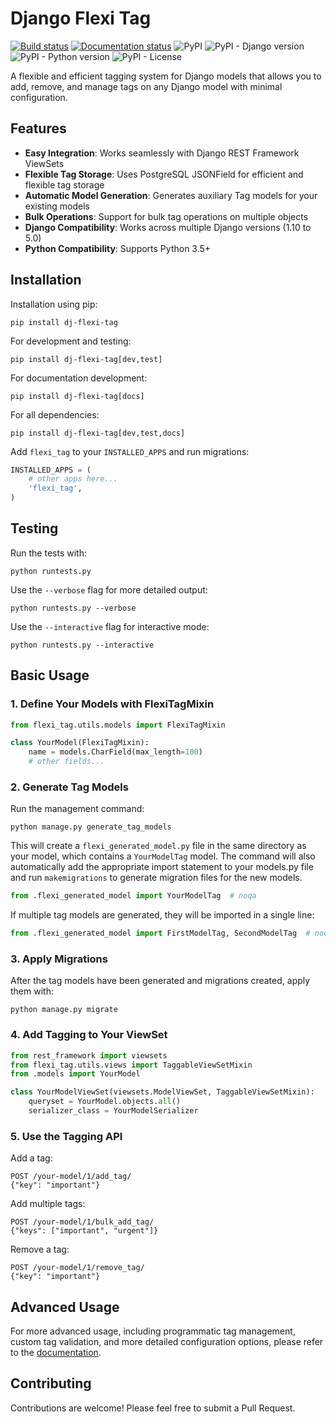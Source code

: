 # Django Flexi Tag

[![Build status](https://img.shields.io/bitbucket/pipelines/akinonteam/dj-flexi-tag)](https://bitbucket.org/akinonteam/dj-flexi-tag/addon/pipelines/home)
[![Documentation status](https://readthedocs.org/projects/dj-flexi-tag/badge/?version=latest)](https://dj-flexi-tag.readthedocs.io/en/latest/?badge=latest)
![PyPI](https://img.shields.io/pypi/v/dj-flexi-tag)
![PyPI - Django version](https://img.shields.io/pypi/djversions/dj-flexi-tag)
![PyPI - Python version](https://img.shields.io/pypi/pyversions/dj-flexi-tag)
![PyPI - License](https://img.shields.io/badge/License-MIT-green.svg)

A flexible and efficient tagging system for Django models that allows you to add, remove, and manage tags on any Django model with minimal configuration.

## Features

- **Easy Integration**: Works seamlessly with Django REST Framework ViewSets
- **Flexible Tag Storage**: Uses PostgreSQL JSONField for efficient and flexible tag storage
- **Automatic Model Generation**: Generates auxiliary Tag models for your existing models
- **Bulk Operations**: Support for bulk tag operations on multiple objects
- **Django Compatibility**: Works across multiple Django versions (1.10 to 5.0)
- **Python Compatibility**: Supports Python 3.5+

## Installation

Installation using pip:

```
pip install dj-flexi-tag
```

For development and testing:

```
pip install dj-flexi-tag[dev,test]
```

For documentation development:

```
pip install dj-flexi-tag[docs]
```

For all dependencies:

```
pip install dj-flexi-tag[dev,test,docs]
```

Add `flexi_tag` to your `INSTALLED_APPS` and run migrations:

```python
INSTALLED_APPS = (
    # other apps here...
    'flexi_tag',
)
```

## Testing

Run the tests with:

```
python runtests.py
```

Use the `--verbose` flag for more detailed output:

```
python runtests.py --verbose
```

Use the `--interactive` flag for interactive mode:

```
python runtests.py --interactive
```

## Basic Usage

### 1. Define Your Models with FlexiTagMixin

```python
from flexi_tag.utils.models import FlexiTagMixin

class YourModel(FlexiTagMixin):
    name = models.CharField(max_length=100)
    # other fields...
```

### 2. Generate Tag Models

Run the management command:

```
python manage.py generate_tag_models
```

This will create a `flexi_generated_model.py` file in the same directory as your model, which contains a `YourModelTag` model. The command will also automatically add the appropriate import statement to your models.py file and run `makemigrations` to generate migration files for the new models.

```python
from .flexi_generated_model import YourModelTag  # noqa
```

If multiple tag models are generated, they will be imported in a single line:

```python
from .flexi_generated_model import FirstModelTag, SecondModelTag  # noqa
```

### 3. Apply Migrations

After the tag models have been generated and migrations created, apply them with:

```
python manage.py migrate
```

### 4. Add Tagging to Your ViewSet

```python
from rest_framework import viewsets
from flexi_tag.utils.views import TaggableViewSetMixin
from .models import YourModel

class YourModelViewSet(viewsets.ModelViewSet, TaggableViewSetMixin):
    queryset = YourModel.objects.all()
    serializer_class = YourModelSerializer
```

### 5. Use the Tagging API

Add a tag:
```
POST /your-model/1/add_tag/
{"key": "important"}
```

Add multiple tags:
```
POST /your-model/1/bulk_add_tag/
{"keys": ["important", "urgent"]}
```

Remove a tag:
```
POST /your-model/1/remove_tag/
{"key": "important"}
```

## Advanced Usage

For more advanced usage, including programmatic tag management, custom tag validation, and more detailed configuration options, please refer to the [documentation](https://dj-flexi-tag.readthedocs.io).

## Contributing

Contributions are welcome! Please feel free to submit a Pull Request.
